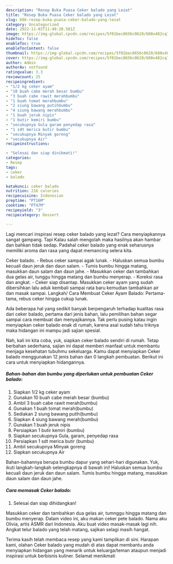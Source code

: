 ```yaml
---
description: "Resep Buka Puasa Ceker balado yang Lezat"
title: "Resep Buka Puasa Ceker balado yang Lezat"
slug: 686-resep-buka-puasa-ceker-balado-yang-lezat
category: Uncategorized
date: 2022-11-02T11:49:28.581Z
image: https://img-global.cpcdn.com/recipes/5f01bec8656c0620/680x482cq70/ceker-balado-foto-resep-utama.jpg
hideToc: false
enableToc: true
enableTocContent: false
thumbnail: https://img-global.cpcdn.com/recipes/5f01bec8656c0620/680x482cq70/ceker-balado-foto-resep-utama.jpg
cover: https://img-global.cpcdn.com/recipes/5f01bec8656c0620/680x482cq70/ceker-balado-foto-resep-utama.jpg
author: Admin
authorAv: notfound
ratingvalue: 3.3
reviewcount: 25
recipeingredient:
- "1/2 kg ceker ayam"
- "10 buah cabe merah besar bumbu"
- "3 buah cabe rawit merahbumbu"
- "1 buah tomat merahbumbu"
- "2 siung bawang putihbumbu"
- "4 siung bawang merahbumbu"
- "1 buah jeruk nipis"
- "1 butir kemiri bumbu"
- "secukupnya Gula garam penyedap rasa"
- "1 sdt merica butir bumbu"
- "secukupnya Minyak goreng"
- "secukupnya Air"
recipeinstructions:

- "Selesai dan siap dinikmati!"
categories:
- Resep
tags:
- ceker
- balado

katakunci: ceker balado 
nutrition: 216 calories
recipecuisine: Indonesian
preptime: "PT16M"
cooktime: "PT47M"
recipeyield: "3"
recipecategory: Dessert

---
```



Lagi mencari inspirasi resep ceker balado yang lezat? Cara menyiapkannya sangat gampang. Tapi Kalau salah mengolah maka hasilnya akan hambar dan bahkan tidak sedap. Padahal ceker balado yang enak seharusnya memiliki aroma dan rasa yang dapat memancing selera kita.


Ceker balado. - Rebus ceker sampai agak lunak. - Haluskan semua bumbu kecuali daun jeruk dan daun salam. - Tumis bumbu hingga matang, masukkan daun salam dan daun jahe. - Masukkan ceker dan tambahkan dua gelas air, tunggu hingga matang dan bumbu menyerap. - Koreksi rasa dan angkat. - Ceker siap disantap. Masukkan ceker ayam yang sudah dibersihkan lalu aduk kembali sampai rata baru kemudian tambahkan air dan masak sampai. Langkah/ Cara Membuat Ceker Ayam Balado: Pertama-tama, rebus ceker hingga cukup lunak.

Ada beberapa hal yang sedikit banyak berpengaruh terhadap kualitas rasa dari ceker balado, pertama dari jenis bahan, lalu pemilihan bahan segar sampai cara membuat dan menyajikannya. Tak perlu pusing kalau ingin menyiapkan ceker balado enak di rumah, karena asal sudah tahu triknya maka hidangan ini mampu jadi sajian spesial.


Nah, kali ini kita coba, yuk, siapkan ceker balado sendiri di rumah. Tetap berbahan sederhana, sajian ini dapat memberi manfaat untuk membantu menjaga kesehatan tubuhmu sekeluarga. Kamu dapat menyiapkan Ceker balado menggunakan 12 jenis bahan dan 0 langkah pembuatan. Berikut ini cara untuk menyiapkan hidangannya.

<!--inarticleads1-->

##### Bahan-bahan dan bumbu yang diperlukan untuk pembuatan Ceker balado:

1. Siapkan 1/2 kg ceker ayam
1. Gunakan 10 buah cabe merah besar (bumbu)
1. Ambil 3 buah cabe rawit merah(bumbu)
1. Gunakan 1 buah tomat merah(bumbu)
1. Sediakan 2 siung bawang putih(bumbu)
1. Siapkan 4 siung bawang merah(bumbu)
1. Gunakan 1 buah jeruk nipis
1. Persiapkan 1 butir kemiri (bumbu)
1. Siapkan secukupnya Gula, garam, penyedap rasa
1. Persiapkan 1 sdt merica butir (bumbu)
1. Ambil secukupnya Minyak goreng
1. Siapkan secukupnya Air


Bahan-bahannya berupa bumbu dapur yang sehari-hari digunakan. Yuk, ikuti langkah-langkah selengkapnya di bawah ini! Haluskan semua bumbu kecuali daun jeruk dan daun salam. Tumis bumbu hingga matang, masukkan daun salam dan daun jahe. 

<!--inarticleads2-->

##### Cara memasak Ceker balado:


1. Selesai dan siap dihidangkan!

Masukkan ceker dan tambahkan dua gelas air, tumnggu hingga matang dan bumbu menyerap. Dalam video ini, aku makan ceker pete balado. Nama aku Olivia, artis ASMR dari Indonesia. Aku buat video masak-masak lagi nih. Angkat telur balado yang telah matang, sajikan selagi masih hangat. 

Terima kasih telah membaca resep yang kami tampilkan di sini. Harapan kami, olahan Ceker balado yang mudah di atas dapat membantu anda menyiapkan hidangan yang menarik untuk keluarga/teman ataupun menjadi inspirasi untuk berbisnis kuliner. Selamat menikmati
